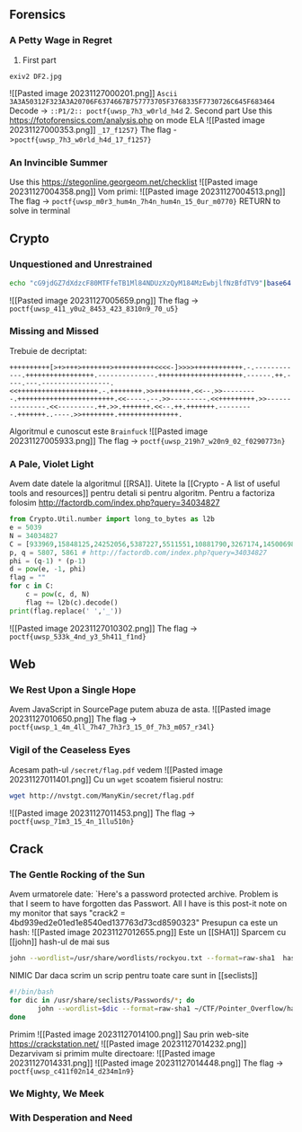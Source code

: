 ## Forensics
###  A Petty Wage in Regret
1. First part
```
exiv2 DF2.jpg
```
![[Pasted image 20231127000201.png]]
`Ascii 3A3A50312F323A3A20706F6374667B757773705F3768335F7730726C645F683464`
Decode -> `::P1/2:: poctf{uwsp_7h3_w0rld_h4d`
2. Second part
Use this https://fotoforensics.com/analysis.php on mode ELA
![[Pasted image 20231127000353.png]]
`_17_f1257}`
The flag ->`poctf{uwsp_7h3_w0rld_h4d_17_f1257}`
### An Invincible Summer
Use this https://stegonline.georgeom.net/checklist
![[Pasted image 20231127004358.png]]
Vom primi:
![[Pasted image 20231127004513.png]]
The flag -> `poctf{uwsp_m0r3_hum4n_7h4n_hum4n_15_0ur_m0770}`
RETURN to solve in terminal 
## Crypto
### Unquestioned and Unrestrained
```bash
echo "cG9jdGZ7dXdzcF80MTFfeTB1Ml84NDUzXzQyM184MzEwbjlfNzBfdTV9"|base64 -d
```
![[Pasted image 20231127005659.png]]
The flag -> `poctf{uwsp_411_y0u2_8453_423_8310n9_70_u5}`

### Missing and Missed
Trebuie de decriptat:
```BrainFucking
++++++++++[>+>+++>+++++++>++++++++++<<<<-]>>>>++++++++++++.-.------------.+++++++++++++++++.--------------.+++++++++++++++++++++.------.++.----.---.-----------------.<<++++++++++++++++++++.-.++++++++.>>+++++++++.<<--.>>---------.++++++++++++++++++++++++.<<-----.--.>>---------.<<+++++++++.>>---------------.<<---------.++.>>.+++++++.<<--.++.+++++++.---------.+++++++..----.>>++++++++.+++++++++++++++.
```
Algoritmul e cunoscut este `Brainfuck`
![[Pasted image 20231127005933.png]]
The flag -> `poctf{uwsp_219h7_w20n9_02_f0290773n}`

### A Pale, Violet Light
Avem date datele la algoritmul [[RSA]]. Uitete la [[Crypto - A list of useful tools and resources]] pentru detali si pentru algoritm.
Pentru a factoriza folosim http://factordb.com/index.php?query=34034827
```python
from Crypto.Util.number import long_to_bytes as l2b
e = 5039
N = 34034827
C = [933969,15848125,24252056,5387227,5511551,10881790,3267174,14500698,28242580,933969,32093017,18035208,2594090,2594090,9122397,21290815,15930721,4502231,5173234,21290815,23241728,2594090,21290815,18035208,10891227,15930721,202434,202434,21290815,5511551,202434,4502231,5173234,25243036]
p, q = 5807, 5861 # http://factordb.com/index.php?query=34034827
phi = (q-1) * (p-1)
d = pow(e, -1, phi)
flag = ""
for c in C:
	c = pow(c, d, N)
	flag += l2b(c).decode()
print(flag.replace(' ','_'))
```
![[Pasted image 20231127010302.png]]
The flag -> `poctf{uwsp_533k_4nd_y3_5h411_f1nd}`


## Web
### We Rest Upon a Single Hope
Avem JavaScript in SourcePage putem abuza de asta.
![[Pasted image 20231127010650.png]]
The flag -> `poctf{uwsp_1_4m_4ll_7h47_7h3r3_15_0f_7h3_m057_r34l}`

### Vigil of the Ceaseless Eyes
Acesam path-ul `/secret/flag.pdf` vedem 
![[Pasted image 20231127011401.png]]
Cu un `wget` scoatem fisierul nostru:
```bash
wget http://nvstgt.com/ManyKin/secret/flag.pdf
```
![[Pasted image 20231127011453.png]]
The flag -> `poctf{uwsp_71m3_15_4n_1llu510n}`

## Crack

### The Gentle Rocking of the Sun
Avem urmatorele date:
`Here's a password protected archive. Problem is that I seem to have forgotten das Passwort. All I have is this post-it note on my monitor that says "crack2 = 4bd939ed2e01ed1e8540ed137763d73cd8590323"
Presupun ca este un hash:
![[Pasted image 20231127012655.png]]
Este un [[SHA1]]
Sparcem cu [[john]] hash-ul de mai sus 
```bash
john --wordlist=/usr/share/wordlists/rockyou.txt --format=raw-sha1  hash.txt
```
NIMIC
Dar daca scrim un scrip pentru toate care sunt in [[seclists]]
```bash
#!/bin/bash  
for dic in /usr/share/seclists/Passwords/*; do      
       john --wordlist=$dic --format=raw-sha1 ~/CTF/Pointer_Overflow/hash.txt  
done
```
Primim
![[Pasted image 20231127014100.png]]
Sau prin web-site  https://crackstation.net/
![[Pasted image 20231127014232.png]]
Dezarvivam si primim multe directoare:
![[Pasted image 20231127014331.png]]
![[Pasted image 20231127014448.png]]
The flag -> `poctf{uwsp_c411f02n14_d234m1n9}`
### We Mighty, We Meek




### With Desperation and Need


